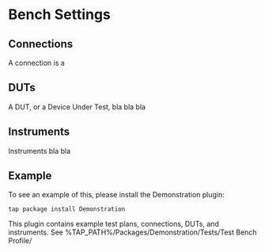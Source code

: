 # Bench Settings

## Connections

A connection is a

## DUTs

A DUT, or a Device Under Test, bla bla bla

## Instruments

Instruments bla bla


## Example

To see an example of this, please install the Demonstration plugin:

`tap package install Demonstration`

This plugin contains example test plans, connections, DUTs, and instruments.
See %TAP_PATH%/Packages/Demonstration/Tests/Test Bench Profile/